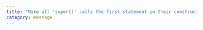 ```yaml
---
title: "Make all 'super()' calls the first statement in their constructor"
category: message
---
```

